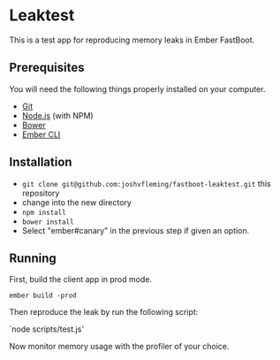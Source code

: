 # Leaktest

This is a test app for reproducing memory leaks in Ember FastBoot.

## Prerequisites

You will need the following things properly installed on your computer.

* [Git](http://git-scm.com/)
* [Node.js](http://nodejs.org/) (with NPM)
* [Bower](http://bower.io/)
* [Ember CLI](http://www.ember-cli.com/)

## Installation

* `git clone git@github.com:joshvfleming/fastboot-leaktest.git` this repository
* change into the new directory
* `npm install`
* `bower install`
* Select "ember#canary" in the previous step if given an option.

## Running

First, build the client app in prod mode.

`ember build -prod`

Then reproduce the leak by run the following script:

`node scripts/test.js'

Now monitor memory usage with the profiler of your choice.

